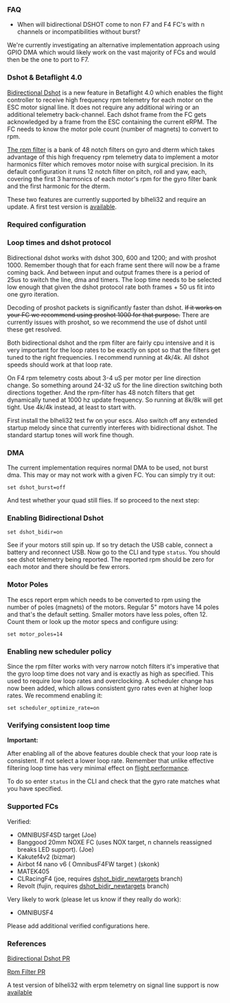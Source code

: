### FAQ

- When will bidirectional DSHOT come to non F7 and F4 FC's with n channels or incompatibilities without burst?

We're currently investigating an alternative implementation approach using GPIO DMA which would likely work on the vast majority of FCs and would then be the one to port to F7.

### Dshot & Betaflight 4.0

[Bidirectional Dshot](https://github.com/betaflight/betaflight/pull/7264) is a new feature in Betaflight 4.0 which enables the flight controller to receive high frequency rpm telemetry for each motor on the ESC motor signal line. It does not require any additional wiring or an additional telemetry back-channel. Each dshot frame from the FC gets acknowledged by a frame from the ESC containing the current eRPM. The FC needs to know the motor pole count (number of magnets) to convert to rpm.

[The rpm filter](https://github.com/betaflight/betaflight/pull/7271) is a bank of 48 notch filters on gyro and dterm which takes advantage of this high frequency rpm telemetry data to implement a motor harmonics filter which removes motor noise with surgical precision. In its default configuration it runs 12 notch filter on pitch, roll and yaw, each, covering the first 3 harmonics of each motor's rpm for the gyro filter bank and the first harmonic for the dterm.

These two features are currently supported by blheli32 and require an update. A first test version is [available](https://github.com/bitdump/BLHeli/tree/master/BLHeli_32%20ARM/BLHeli_32%20Test%20code%20Rev32.6.1%20hex%20files).

### Required configuration

### Loop times and dshot protocol

Bidirectional dshot works with dshot 300, 600 and 1200; and with proshot 1000. Remember though that for each frame sent there will now be a frame coming back. And between input and output frames there is a period of 25us to switch the line, dma and timers. The loop time needs to be selected low enough that given the dshot protocol rate both frames + 50 us fit into one gyro iteration. 

Decoding of proshot packets is significantly faster than dshot. ~~If it works on your FC we recommend using proshot 1000 for that purpose.~~ There are currently issues with proshot, so we recommend the use of dshot until these get resolved.

Both bidirectional dshot and the rpm filter are fairly cpu intensive and it is very important for the loop rates to be exactly on spot so that the filters get tuned to the right frequencies. I recommend running at 4k/4k. All dshot speeds should work at that loop rate.

On F4 rpm telemetry costs about 3-4 uS per motor per line direction change. So something around 24-32 uS for the line direction switching both directions together. And the rpm-filter has 48 notch filters that get dynamically tuned at 1000 hz update frequency. So running at 8k/8k will get tight. Use 4k/4k instead, at least to start with.

First install the blheli32 test fw on your escs. Also switch off any extended startup melody since that currently interferes with bidirectional dshot. The standard startup tones will work fine though.

### DMA

The current implementation requires normal DMA to be used, not burst dma. This may or may not work with a given FC. You can simply try it out:

``set dshot_burst=off``

And test whether your quad still flies. If so proceed to the next step:

### Enabling Bidirectional Dshot

``set dshot_bidir=on``

See if your motors still spin up. If so try detach the USB cable, connect a battery and reconnect USB. Now go to the CLI and type ``status``. You should see dshot telemetry being reported. The reported rpm should be zero for each motor and there should be few errors.

### Motor Poles

The escs report erpm which needs to be converted to rpm using the number of poles (magnets) of the motors. Regular 5" motors have 14 poles and that's the default setting. Smaller motors have less poles, often 12. Count them or look up the motor specs and configure using:

``set motor_poles=14``

### Enabling new scheduler policy

Since the rpm filter works with very narrow notch filters it's imperative that the gyro loop time does not vary and is exactly as high as specified. This used to require low loop rates and overclocking. A scheduler change has now been added, which allows consistent gyro rates even at higher loop rates. We recommend enabling it:

``set scheduler_optimize_rate=on``

### Verifying consistent loop time

**Important:**

After enabling all of the above features double check that your loop rate is consistent. If not select a lower loop rate. Remember that unlike effective filtering loop time has very minimal effect on [flight performance](https://github.com/betaflight/betaflight/issues/7327).

To do so enter ``status`` in the CLI and check that the gyro rate matches what you have specified.

### Supported FCs

Verified:

* OMNIBUSF4SD target (Joe)
* Banggood 20mm NOXE FC (uses NOX target, n channels reassigned breaks LED support). (Joe)
* Kakutef4v2 (bizmar)
* Airbot f4 nano v6 ( OmnibusF4FW target ) (skonk)
* MATEK405
* CLRacingF4 (joe, requires [dshot_bidir_newtargets](https://github.com/joelucid/betaflight/tree/dshot_bidir_newtargets) branch)
* Revolt (fujin, requires [dshot_bidir_newtargets](https://github.com/joelucid/betaflight/tree/dshot_bidir_newtargets) branch)

Very likely to work (please let us know if they really do work):

* OMNIBUSF4

Please add additional verified configurations here.

### References

[Bidirectional Dshot PR](https://github.com/betaflight/betaflight/pull/7264)

[Rpm Filter PR](https://github.com/betaflight/betaflight/pull/7271)

A test version of blheli32 with erpm telemetry on signal line support is now [available](https://github.com/bitdump/BLHeli/tree/master/BLHeli_32%20ARM/BLHeli_32%20Test%20code%20Rev32.6.1%20hex%20files)